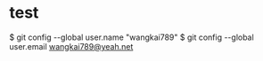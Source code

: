 # test

$ git config --global user.name "wangkai789"
$ git config --global user.email wangkai789@yeah.net 